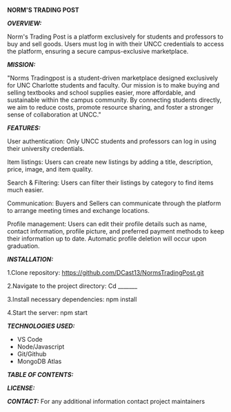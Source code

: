 **NORM'S TRADING POST**

***OVERVIEW:*** 

  Norm's Trading Post is a platform exclusively for students and professors to buy and sell goods. Users must log in with their UNCC credentials to access the platform, ensuring a secure campus-exclusive marketplace. 

***MISSION:***

  "Norms Tradingpost is a student-driven marketplace designed exclusively for UNC Charlotte students and faculty. Our mission is to make buying and selling textbooks and school supplies easier, more affordable, and sustainable within the campus community. By connecting students directly, we aim to reduce costs, promote resource sharing, and foster a stronger sense of collaboration at UNCC." 
  
***FEATURES:*** 

  User authentication: Only UNCC students and professors can log in using their university credentials. 

  Item listings: Users can create new listings by adding a title, description, price, image, and item quality. 
  
  Search & Filtering: Users can filter their listings by category to find items much easier. 
  
  Communication: Buyers and Sellers can communicate through the platform to arrange meeting times and exchange locations. 

  Profile management: Users can edit their profile details such as name, contact information, profile picture, and preferred payment methods to keep their information up to date. Automatic profile deletion will occur upon graduation.  

***INSTALLATION:*** 

1.Clone repository: https://github.com/DCast13/NormsTradingPost.git

2.Navigate to the project directory: Cd _______

3.Install necessary dependencies: npm install

4.Start the server: npm start

***TECHNOLOGIES USED:*** 

+ VS Code 
+ Node/Javascript
+ Git/Github
+ MongoDB Atlas


***TABLE OF CONTENTS:*** 

***LICENSE:*** 

***CONTACT:***
For any additional information contact project maintainers 
  
  
  
